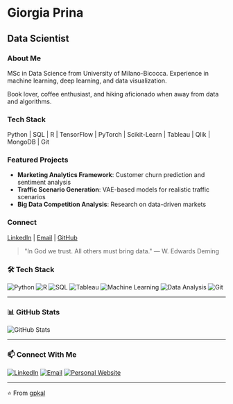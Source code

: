 # Giorgia Prina
## Data Scientist

### About Me
MSc in Data Science from University of Milano-Bicocca. Experience in machine learning, deep learning, and data visualization.

Book lover, coffee enthusiast, and hiking aficionado when away from data and algorithms.

### Tech Stack
Python | SQL | R | TensorFlow | PyTorch | Scikit-Learn | Tableau | Qlik | MongoDB | Git

### Featured Projects
- **Marketing Analytics Framework**: Customer churn prediction and sentiment analysis
- **Traffic Scenario Generation**: VAE-based models for realistic traffic scenarios
- **Big Data Competition Analysis**: Research on data-driven markets

### Connect
[LinkedIn](https://www.linkedin.com/in/giorgia-prina/) | [Email](mailto:giorgiaprina2@gmail.com) | [GitHub](https://github.com/gpkal)

> "In God we trust. All others must bring data." — W. Edwards Deming

### 🛠️ Tech Stack

![Python](https://img.shields.io/badge/-Python-3776AB?style=flat-square&logo=python&logoColor=white)
![R](https://img.shields.io/badge/-R-276DC3?style=flat-square&logo=r&logoColor=white)
![SQL](https://img.shields.io/badge/-SQL-4479A1?style=flat-square&logo=postgresql&logoColor=white)
![Tableau](https://img.shields.io/badge/-Tableau-E97627?style=flat-square&logo=tableau&logoColor=white)
![Machine Learning](https://img.shields.io/badge/-Machine%20Learning-FF6F00?style=flat-square&logo=tensorflow&logoColor=white)
![Data Analysis](https://img.shields.io/badge/-Data%20Analysis-43853D?style=flat-square&logo=pandas&logoColor=white)
![Git](https://img.shields.io/badge/-Git-F05032?style=flat-square&logo=git&logoColor=white)

---

### 📊 GitHub Stats

![GitHub Stats](https://github-readme-stats.vercel.app/api?username=gpkal&show_icons=true&theme=tokyonight)

---

### 📫 Connect With Me

[![LinkedIn](https://img.shields.io/badge/-LinkedIn-0077B5?style=flat-square&logo=linkedin&logoColor=white)](https://www.linkedin.com/in/giorgia-prina/)
[![Email](https://img.shields.io/badge/-Email-D14836?style=flat-square&logo=gmail&logoColor=white)](mailto:your.email@example.com)
[![Personal Website](https://img.shields.io/badge/-Website-000000?style=flat-square&logo=about.me&logoColor=white)](https://yourwebsite.com)

---

⭐️ From [gpkal](https://github.com/gpkal)
